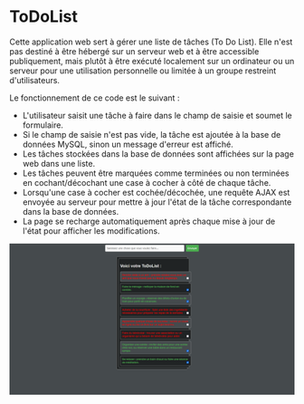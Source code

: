 # ToDoList

Cette application web sert à gérer une liste de tâches (To Do List). Elle n'est pas destiné à être hébergé sur un serveur web et à être accessible publiquement, mais plutôt à être exécuté localement sur un ordinateur ou un serveur pour une utilisation personnelle ou limitée à un groupe restreint d'utilisateurs.

Le fonctionnement de ce code est le suivant :
* L'utilisateur saisit une tâche à faire dans le champ de saisie et soumet le formulaire.
* Si le champ de saisie n'est pas vide, la tâche est ajoutée à la base de données MySQL, sinon un message d'erreur est affiché.
* Les tâches stockées dans la base de données sont affichées sur la page web dans une liste.
* Les tâches peuvent être marquées comme terminées ou non terminées en cochant/décochant une case à cocher à côté de chaque tâche.
* Lorsqu'une case à cocher est cochée/décochée, une requête AJAX est envoyée au serveur pour mettre à jour l'état de la tâche correspondante dans la base de données.
* La page se recharge automatiquement après chaque mise à jour de l'état pour afficher les modifications.

![todolist](https://github.com/HugoTby/ToDoList/blob/main/todolist_view.png)
